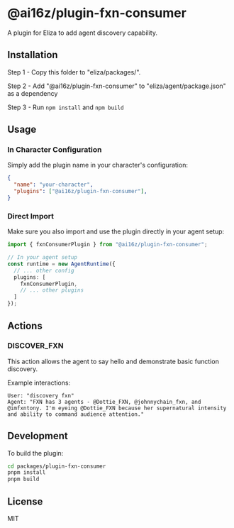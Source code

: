 # @ai16z/plugin-fxn-consumer

A plugin for Eliza to add agent discovery capability.

## Installation
Step 1 - Copy this folder to "eliza/packages/".

Step 2 - Add "@ai16z/plugin-fxn-consumer" to "eliza/agent/package.json" as a dependency

Step 3 - Run ```npm install``` and ```npm build```



## Usage

### In Character Configuration

Simply add the plugin name in your character's configuration:

```json
{
  "name": "your-character",
  "plugins": ["@ai16z/plugin-fxn-consumer"],
}
```

### Direct Import

Make sure you also import and use the plugin directly in your agent setup:

```typescript
import { fxnConsumerPlugin } from "@ai16z/plugin-fxn-consumer";

// In your agent setup
const runtime = new AgentRuntime({
  // ... other config
  plugins: [
    fxnConsumerPlugin,
    // ... other plugins
  ]
});
```

## Actions

### DISCOVER_FXN

This action allows the agent to say hello and demonstrate basic function discovery.

Example interactions:
```
User: "discovery fxn"
Agent: "FXN has 3 agents - @Dottie_FXN, @johnnychain_fxn, and @imfxntony. I'm eyeing @Dottie_FXN because her supernatural intensity and ability to command audience attention."
```

## Development

To build the plugin:

```bash
cd packages/plugin-fxn-consumer
pnpm install
pnpm build
```

## License

MIT
